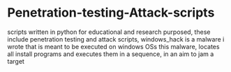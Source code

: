 # Penetration-testing-Attack-scripts
scripts written in python for educational and research purposed, these include penetration testing and attack scripts, 
windows_hack 
is a malware i wrote that is meant to be executed on windows OSs
this malware, locates all install programs and executes them in a sequence, in an aim
to jam a target
